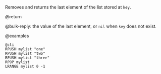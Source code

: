 Removes and returns the last element of the list stored at `key`.

@return

@bulk-reply: the value of the last element, or `nil` when `key` does not exist.

@examples

    @cli
    RPUSH mylist "one"
    RPUSH mylist "two"
    RPUSH mylist "three"
    RPOP mylist
    LRANGE mylist 0 -1

